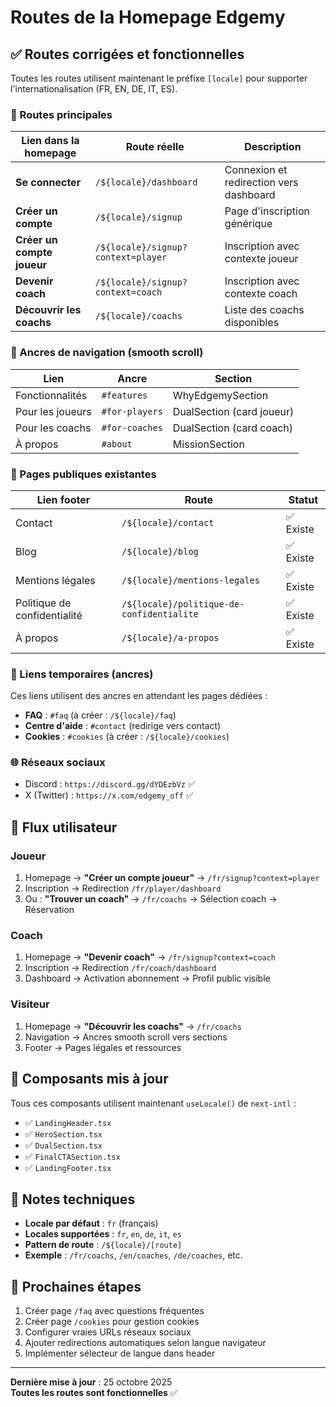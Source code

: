 # Routes de la Homepage Edgemy

## ✅ Routes corrigées et fonctionnelles

Toutes les routes utilisent maintenant le préfixe `[locale]` pour supporter l'internationalisation (FR, EN, DE, IT, ES).

### 🔗 Routes principales

| Lien dans la homepage | Route réelle | Description |
|----------------------|--------------|-------------|
| **Se connecter** | `/${locale}/dashboard` | Connexion et redirection vers dashboard |
| **Créer un compte** | `/${locale}/signup` | Page d'inscription générique |
| **Créer un compte joueur** | `/${locale}/signup?context=player` | Inscription avec contexte joueur |
| **Devenir coach** | `/${locale}/signup?context=coach` | Inscription avec contexte coach |
| **Découvrir les coachs** | `/${locale}/coachs` | Liste des coachs disponibles |

### 📍 Ancres de navigation (smooth scroll)

| Lien | Ancre | Section |
|------|-------|---------|
| Fonctionnalités | `#features` | WhyEdgemySection |
| Pour les joueurs | `#for-players` | DualSection (card joueur) |
| Pour les coachs | `#for-coaches` | DualSection (card coach) |
| À propos | `#about` | MissionSection |

### 📄 Pages publiques existantes

| Lien footer | Route | Statut |
|-------------|-------|--------|
| Contact | `/${locale}/contact` | ✅ Existe |
| Blog | `/${locale}/blog` | ✅ Existe |
| Mentions légales | `/${locale}/mentions-legales` | ✅ Existe |
| Politique de confidentialité | `/${locale}/politique-de-confidentialite` | ✅ Existe |
| À propos | `/${locale}/a-propos` | ✅ Existe |

### 🔗 Liens temporaires (ancres)

Ces liens utilisent des ancres en attendant les pages dédiées :

- **FAQ** : `#faq` (à créer : `/${locale}/faq`)
- **Centre d'aide** : `#contact` (redirige vers contact)
- **Cookies** : `#cookies` (à créer : `/${locale}/cookies`)

### 🌐 Réseaux sociaux

- Discord : `https://discord.gg/dYDEzbVz` ✅
- X (Twitter) : `https://x.com/edgemy_off` ✅

## 🎯 Flux utilisateur

### Joueur
1. Homepage → **"Créer un compte joueur"** → `/fr/signup?context=player`
2. Inscription → Redirection `/fr/player/dashboard`
3. Ou : **"Trouver un coach"** → `/fr/coachs` → Sélection coach → Réservation

### Coach
1. Homepage → **"Devenir coach"** → `/fr/signup?context=coach`
2. Inscription → Redirection `/fr/coach/dashboard`
3. Dashboard → Activation abonnement → Profil public visible

### Visiteur
1. Homepage → **"Découvrir les coachs"** → `/fr/coachs`
2. Navigation → Ancres smooth scroll vers sections
3. Footer → Pages légales et ressources

## 🔧 Composants mis à jour

Tous ces composants utilisent maintenant `useLocale()` de `next-intl` :

- ✅ `LandingHeader.tsx`
- ✅ `HeroSection.tsx`
- ✅ `DualSection.tsx`
- ✅ `FinalCTASection.tsx`
- ✅ `LandingFooter.tsx`

## 📝 Notes techniques

- **Locale par défaut** : `fr` (français)
- **Locales supportées** : `fr`, `en`, `de`, `it`, `es`
- **Pattern de route** : `/${locale}/[route]`
- **Exemple** : `/fr/coachs`, `/en/coaches`, `/de/coaches`, etc.

## 🚀 Prochaines étapes

1. Créer page `/faq` avec questions fréquentes
2. Créer page `/cookies` pour gestion cookies
3. Configurer vraies URLs réseaux sociaux
4. Ajouter redirections automatiques selon langue navigateur
5. Implémenter sélecteur de langue dans header

---

**Dernière mise à jour** : 25 octobre 2025  
**Toutes les routes sont fonctionnelles** ✅
